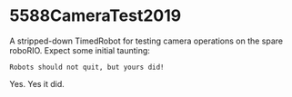 # 5588CameraTest2019
A stripped-down TimedRobot for testing camera operations on the spare roboRIO.
Expect some initial taunting:
```
Robots should not quit, but yours did!
```
Yes. Yes it did.
